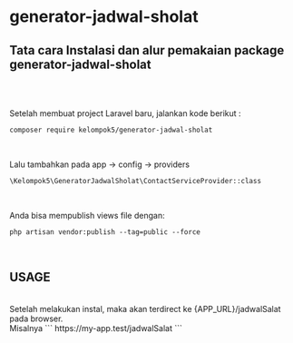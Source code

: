 # generator-jadwal-sholat

## Tata cara Instalasi dan alur pemakaian package generator-jadwal-sholat
<br>
<br>

Setelah membuat project Laravel baru, jalankan kode berikut :
<br>
```
composer require kelompok5/generator-jadwal-sholat
```
<br>

Lalu tambahkan pada app -> config -> providers
<br>
```
\Kelompok5\GeneratorJadwalSholat\ContactServiceProvider::class
```
<br>

Anda bisa mempublish views file dengan:
<br>
```
php artisan vendor:publish --tag=public --force
```
<br>

## USAGE
<br>
Setelah melakukan instal, maka akan terdirect ke {APP_URL}/jadwalSalat pada browser.
<br>
Misalnya 
```
https://my-app.test/jadwalSalat
```
